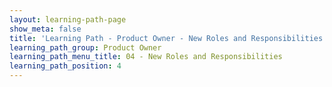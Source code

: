 ```yaml
---
layout: learning-path-page
show_meta: false
title: 'Learning Path - Product Owner - New Roles and Responsibilities'
learning_path_group: Product Owner
learning_path_menu_title: 04 - New Roles and Responsibilities
learning_path_position: 4
---
```

